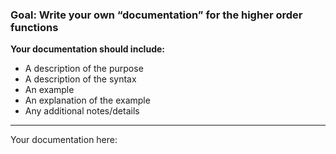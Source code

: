 ### Goal: Write your own “documentation” for the higher order functions
**Your documentation should include:**
- A description of the purpose
- A description of the syntax
- An example
- An explanation of the example
- Any additional notes/details

---
Your documentation here: 
